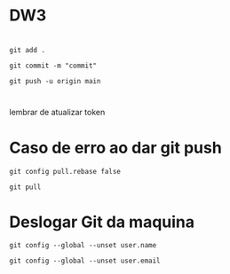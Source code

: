 # DW3
#
```
git add .
```
```
git commit -m "commit"
```
```
git push -u origin main
```
#
lembrar de atualizar token
#
# Caso de erro ao dar git push
```
git config pull.rebase false
```
```
git pull
```
#
#
# Deslogar Git da maquina
```
git config --global --unset user.name
```
```
git config --global --unset user.email
```
#
